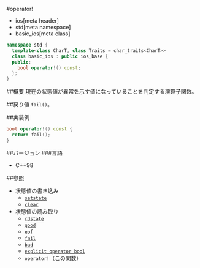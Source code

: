 #operator!
* ios[meta header]
* std[meta namespace]
* basic_ios[meta class]

```cpp
namespace std {
  template<class CharT, class Traits = char_traits<CharT>>
  class basic_ios : public ios_base {
  public:
    bool operator!() const;
  };
}
```

##概要
現在の状態値が異常を示す値になっていることを判定する演算子関数。

##戻り値
`fail()`。

##実装例
```cpp
bool operator!() const {
  return fail();
}
```

##バージョン
###言語
- C++98

##参照
- 状態値の書き込み
    - [`setstate`](setstate.md)
    - [`clear`](clear.md)
- 状態値の読み取り
    - [`rdstate`](rdstate.md)
    - [`good`](good.md)
    - [`eof`](eof.md)
    - [`fail`](fail.md)
    - [`bad`](bad.md)
    - [`explicit operator bool`](op_bool.md)
    - `operator!`（この関数）
